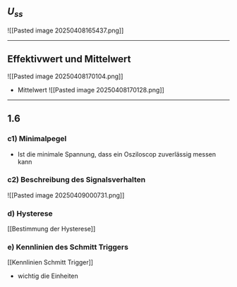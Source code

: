 

## $U_{ss}$

![[Pasted image 20250408165437.png]]

---
## Effektivwert und Mittelwert
![[Pasted image 20250408170104.png]] 
- Mittelwert
![[Pasted image 20250408170128.png]] 



---
## 1.6
### c1) Minimalpegel
- Ist die minimale Spannung, dass ein Osziloscop zuverlässig messen kann

### c2) Beschreibung des Signalsverhalten
![[Pasted image 20250409000731.png]]


### d) Hysterese
[[Bestimmung der Hysterese]]


### e) Kennlinien des Schmitt Triggers 
[[Kennlinien Schmitt Trigger]]
- wichtig die Einheiten
